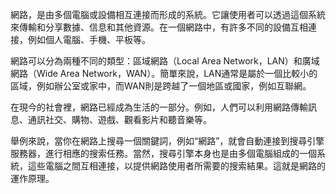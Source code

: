 網路，是由多個電腦或設備相互連接而形成的系統。它讓使用者可以透過這個系統來傳輸和分享數據、信息和其他資源。在一個網路中，有許多不同的設備互相連接，例如個人電腦、手機、平板等。

網路可以分為兩種不同的類型：區域網路（Local Area Network，LAN）和廣域網路（Wide Area Network，WAN）。簡單來說，LAN通常是屬於一個比較小的區域，例如辦公室或家中，而WAN則是跨越了一個地區或國家，例如互聯網。

在現今的社會裡，網路已經成為生活的一部分。例如，人們可以利用網路傳輸訊息、通訊社交、購物、遊戲、觀看影片和聽音樂等。

舉例來說，當你在網路上搜尋一個關鍵詞，例如“網路”，就會自動連接到搜尋引擎服務器，進行相應的搜索任務。當然，搜尋引擎本身也是由多個電腦組成的一個系統，這些電腦之間互相連接，以提供網路使用者所需要的搜索結果。這就是網路的運作原理。